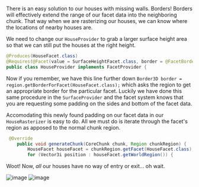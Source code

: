 There is an easy solution to our houses with missing walls.  Borders!  Borders will effectively extend the range of our facet data into the neighboring chunk.  That way when we are rasterizing our houses,  we can know where the locations of nearby houses are.

We need to change our ```HouseProvider``` to grab a larger surface height area so that we can still put the houses at the right height.

```java
@Produces(HouseFacet.class)
@Requires(@Facet(value = SurfaceHeightFacet.class, border = @FacetBorder(bottom = 9, sides = 4)))
public class HouseProvider implements FacetProvider {
```

Now if you remember, we have this line further down ```Border3D border = region.getBorderForFacet(HouseFacet.class);``` which asks the region to get an appropriate border for the particular facet.  Luckily we have done this same procedure in the ```SurfaceProvider``` and the facet system knows that you are requesting some padding on the sides and bottom of the facet data.

Accomodating this newly found padding on our facet data in our ```HouseRasterizer``` is easy to do.  All we must do is iterate through the facet's region as apposed to the normal chunk region.
```java
 @Override
    public void generateChunk(CoreChunk chunk, Region chunkRegion) {
        HouseFacet houseFacet = chunkRegion.getFacet(HouseFacet.class);
        for (Vector3i position : houseFacet.getWorldRegion()) {
```

Woot!  Now, *all* our houses have no way of entry or exit... oh wait. <grabs pickaxe>

![image](https://raw.githubusercontent.com/Terasology/TutorialWorldGeneration/master/images/Borders1.png)
![image](https://raw.githubusercontent.com/Terasology/TutorialWorldGeneration/master/images/Borders2.png)
